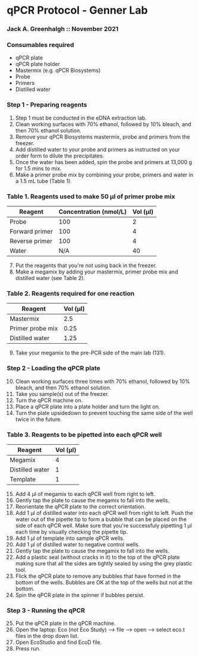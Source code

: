 # qPCR Protocol - Genner Lab
### Jack A. Greenhalgh :: November 2021

### Consumables required

* qPCR plate
* qPCR plate holder
* Mastermix (e.g. qPCR Biosystems)
* Probe
* Primers 
* Distilled water

### Step 1 - Preparing reagents 

1. Step 1 must be conducted in the eDNA extraction lab. 
2. Clean working surfaces with 70% ethanol, followed by 10% bleach, and then 70% ethanol solution. 
3. Remove your qPCR Biosystems mastermix, probe and primers from the freezer.
4. Add distilled water to your probe and primers as instructed on your order form to dilute the precipitates.
5. Once the water has been added, spin the probe and primers at 13,000 g for 1.5 mins to mix. 
6. Make a primer probe mix by combining your probe, primers and water in a 1.5 mL tube (Table 1). 

### Table 1. Reagents used to make 50 μl of primer probe mix
Reagent | Concentration (nmol/L) | Vol (μl) 
--- | --- | ---
Probe | 100 | 2
Forward primer | 100 | 4
Reverse primer | 100 | 4
Water | N/A | 40

7. Put the reagents that you're not using back in the freezer. 
8. Make a megamix by adding your mastermix, primer probe mix and distilled water (see Table 2). 

### Table 2. Reagents required for one reaction  
Reagent | Vol (μl) 
--- | ---
Mastermix | 2.5
Primer probe mix | 0.25
Distilled water | 1.25 

9. Take your megamix to the pre-PCR side of the main lab (131). 

### Step 2 - Loading the qPCR plate

10. Clean working surfaces three times with 70% ethanol, followed by 10% bleach, and then 70% ethanol solution. 
11. Take you sample(s) out of the freezer. 
12. Turn the qPCR machine on. 
13. Place a qPCR plate into a plate holder and turn the light on. 
14. Turn the plate upsidedown to prevent touching the same side of the well twice in the future.

### Table 3. Reagents to be pipetted into each qPCR well  
Reagent | Vol (μl) 
--- | ---
Megamix | 4
Distilled water | 1
Template | 1 

15. Add 4 μl of megamix to each qPCR well from right to left.
16. Gently tap the plate to cause the megamix to fall into the wells.
17. Reorientate the qPCR plate to the correct orientation. 
18. Add 1 μl of distilled water into each qPCR well from right to left. Push the water out of the pipette tip to form a bubble that can be placed on the side of each qPCR well. Make sure that you're successfuly pipetting 1 μl each time by visually checking the pipette tip. 
19. Add 1 μl of template into sample qPCR wells.
20. Add 1 μl of distilled water to negative control wells. 
21. Gently tap the plate to cause the megamix to fall into the wells.
22. Add a plastic seal (without cracks in it) to the top of the qPCR plate making sure that all the sides are tightly sealed by using the grey plastic tool.
23. Flick the qPCR plate to remove any bubbles that have formed in the bottom of the wells. Bubbles are OK at the top of the wells but not at the bottom.
24. Spin the qPCR plate in the spinner if bubbles persist. 

### Step 3 - Running the qPCR

25. Put the qPCR plate in the qPCR machine.
26. Open the laptop: Eco (not Eco Study) --> file --> open --> select eco.t files in the drop down list.  
27. Open EcoStudio and find EcoD file.  
28. Press run. 
